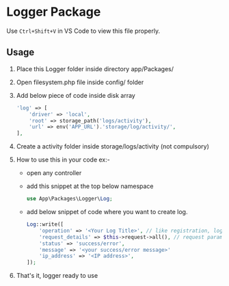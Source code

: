 # Logger Package

Use ```Ctrl+Shift+V``` in VS Code to view this file properly.

## Usage

1. Place this Logger folder inside directory app/Packages/
2. Open filesystem.php file inside config/ folder
3. Add below piece of code inside disk array

    ```php
    'log' => [
        'driver' => 'local',
        'root' => storage_path('logs/activity'),
        'url' => env('APP_URL').'storage/log/activity/',
    ],
    ```

4. Create a activity folder inside storage/logs/activity (not compulsory)
5. How to use this in your code ex:-
    - open any controller
    - add this snippet at the top below namespace

        ```php
        use App\Packages\Logger\Log;
        ```

    - add below snippet of code where you want to create log.

        ```php
        Log::write([
            'operation' => '<Your Log Title>', // like registration, login, change password etc
            'request_details' => $this->request->all(), // request parameters you are getting or you can leave it empty.
            'status' => 'success/error',
            'message' => '<your success/error message>'
            'ip_address' => '<IP address>',
        ]);
        ```

6. That's it, logger ready to use
